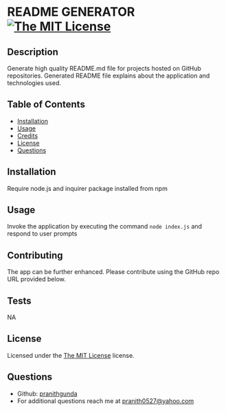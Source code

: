 # README GENERATOR [![The MIT License](https://img.shields.io/badge/License-MIT-yellow.svg)](https://opensource.org/licenses/MIT)
## Description
Generate high quality README.md file for projects hosted on GitHub repositories. Generated README file explains about the application and technologies used.
## Table of Contents
- [Installation](#installation)
- [Usage](#usage)
- [Credits](#contributing)
- [License](#license)
- [Questions](#questions)
## Installation
Require node.js and inquirer package installed from npm
## Usage
Invoke the application by executing the command `node index.js` and respond to user prompts
## Contributing
The app can be further enhanced. Please contribute using the GitHub repo URL provided below.
## Tests
NA
## License
Licensed under the [The MIT License](https://opensource.org/licenses/MIT) license.
## Questions
* Github: [pranithgunda](https://github.com/pranithgunda)
* For additional questions reach me at pranith0527@yahoo.com
